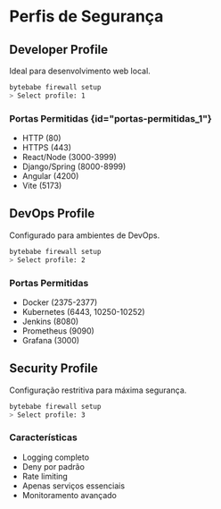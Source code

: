 # Perfis de Segurança

## Developer Profile

Ideal para desenvolvimento web local.

```bash
bytebabe firewall setup
> Select profile: 1
```

### Portas Permitidas {id="portas-permitidas_1"}
- HTTP (80)
- HTTPS (443)
- React/Node (3000-3999)
- Django/Spring (8000-8999)
- Angular (4200)
- Vite (5173)

## DevOps Profile

Configurado para ambientes de DevOps.

```bash
bytebabe firewall setup
> Select profile: 2
```

### Portas Permitidas
- Docker (2375-2377)
- Kubernetes (6443, 10250-10252)
- Jenkins (8080)
- Prometheus (9090)
- Grafana (3000)

## Security Profile

Configuração restritiva para máxima segurança.

```bash
bytebabe firewall setup
> Select profile: 3
```

### Características
- Logging completo
- Deny por padrão
- Rate limiting
- Apenas serviços essenciais
- Monitoramento avançado